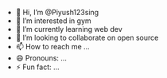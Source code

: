 - 👋 Hi, I’m @Piyush123sing
- 👀 I’m interested in gym
- 🌱 I’m currently learning web dev
- 💞️ I’m looking to collaborate on open source
- 📫 How to reach me ...
- 😄 Pronouns: ...
- ⚡ Fun fact: ...

<!---
Piyush123sing/Piyush123sing is a ✨ special ✨ repository because its `README.md` (this file) appears on your GitHub profile.
You can click the Preview link to take a look at your changes.
--->
